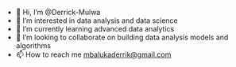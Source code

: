 - 👋 Hi, I’m @Derrick-Mulwa
- 👀 I’m interested in data analysis and data science
- 🌱 I’m currently learning advanced data analytics
- 💞️ I’m looking to collaborate on building data analysis models and algorithms
- 📫 How to reach me mbalukaderrik@gmail.com

<!---
Derrick-Mulwa/Derrick-Mulwa is a ✨ special ✨ repository because its `README.md` (this file) appears on your GitHub profile.
You can click the Preview link to take a look at your changes.
--->
